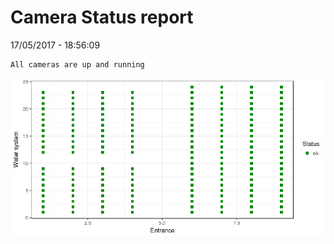 Camera Status report
================
17/05/2017 - 18:56:09

    All cameras are up and running

![](camreport_files/figure-markdown_github/unnamed-chunk-2-1.png)
